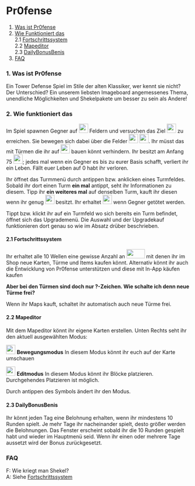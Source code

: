 # Pr0fense

1. [Was ist Pr0fense](https://github.com/FireDiver/Pr0fense/blob/master/README#L12-L13)  
2. [Wie Funktioniert das](https://github.com/FireDiver/Pr0fense/blob/master/README#L17-L21)   
  2.1 [Fortschrittssystem](https://github.com/FireDiver/Pr0fense/blob/master/README#L25)  
  2.2 [Mapeditor](https://github.com/FireDiver/Pr0fense/blob/master/README.md#L33-L39)  
  2.3 [DailyBonusBenis](https://github.com/FireDiver/Pr0fense/blob/master/README#L43)
3. [FAQ](https://github.com/FireDiver/Pr0fense/blob/master/README#L47-L48)  

### 1. Was ist Pr0fense

Ein Tower Defense Spiel im Stile der alten Klassiker, wer kennt sie nicht?
Der Unterschied? Ein unserem liebsten Imageboard angemessenes Thema, unendliche Möglichkeiten und Shekelpakete um besser zu sein als Andere!

### 2. Wie funktioniert das

Im Spiel spawnen Gegner auf <img src="https://raw.githubusercontent.com/FireDiver/Pr0fense/master/data/images/enemybase.png" width="25" height="25" /> Feldern und versuchen das Ziel <img src="https://raw.githubusercontent.com/FireDiver/Pr0fense/master/data/images/ownbase.png" width="25" height="25" /> zu erreichen. Sie bewegen sich dabei über die Felder <img src="https://raw.githubusercontent.com/FireDiver/Pr0fense/master/data/images/path/path0.png" width="25" height="25" /> <img src="https://raw.githubusercontent.com/FireDiver/Pr0fense/master/data/images/path/path1.png" width="25" height="25" />. Ihr müsst das mit Türmen die ihr auf <img src="https://raw.githubusercontent.com/FireDiver/Pr0fense/master/data/images/turmtile.png" width="25" height="25" /> bauen könnt verhindern. Ihr besitzt am Anfang 75 <img src="https://raw.githubusercontent.com/FireDiver/Pr0fense/master/data/images/ui/herz.png" width="25" height="25" />; jedes mal wenn ein Gegner es bis zu eurer Basis schafft, verliert ihr ein Leben. Fällt euer Leben auf 0 habt ihr verloren.

Ihr öffnet das Turmmenü durch antippen bzw. anklicken eines Turmfeldes. Sobald ihr dort einen Turm **ein mal** antippt, seht ihr Informationen zu diesem. Tipp ihr **ein weiteres mal** auf denselben Turm, kauft ihr diesen wenn ihr genug <img src="https://raw.githubusercontent.com/FireDiver/Pr0fense/master/data/images/towers/coin.png" width="25" height="25" /> besitzt. Ihr erhaltet <img src="https://raw.githubusercontent.com/FireDiver/Pr0fense/master/data/images/towers/coin.png" width="25" height="25" /> wenn Gegner getötet werden.

Tippt bzw. klickt ihr auf ein Turmfeld wo sich bereits ein Turm befindet, öffnet sich das Upgrademenü. Die Auswahl und der Upgradekauf funktionieren dort genau so wie im Absatz drüber beschrieben.

#### 2.1 Fortschrittssystem

Ihr erhaltet alle 10 Wellen eine gewisse Anzahl an <img src="https://raw.githubusercontent.com/FireDiver/Pr0fense/master/data/images/shekel.png" width="50" height="25" /> mit denen ihr im Shop neue Karten, Türme und Items kaufen könnt. Alternativ könnt ihr auch die Entwicklung von Pr0fense unterstützen und diese mit In-App käufen kaufen

**Aber bei den Türmen sind doch nur ?-Zeichen. Wie schalte ich denn neue Türme frei?**

Wenn ihr Maps kauft, schaltet ihr automatisch auch neue Türme frei.

#### 2.2 Mapeditor

Mit dem Mapeditor könnt ihr eigene Karten erstellen. Unten Rechts seht ihr den aktuell ausgewählten Modus:

<img src="https://raw.githubusercontent.com/FireDiver/Pr0fense/master/data/images/ui/move.png" width="25" height="25" /> **Bewegungsmodus** In diesem Modus könnt ihr euch auf der Karte umschauen

<img src="https://raw.githubusercontent.com/FireDiver/Pr0fense/master/data/images/ui/edit.png" width="25" height="25" /> **Editmodus** In diesem Modus könnt ihr Blöcke platzieren. Durchgehendes Platzieren ist möglich.

Durch antippen des Symbols ändert ihr den Modus.

#### 2.3 DailyBonusBenis

Ihr könnt jeden Tag eine Belohnung erhalten, wenn ihr mindestens 10 Runden spielt. Je mehr Tage ihr nacheinander spielt, desto größer werden die Belohnungen. Das Fenster erscheint sobald ihr die 10 Runden gespielt habt und wieder im Hauptmenü seid. Wenn ihr einen oder mehrere Tage aussetzt wird der Bonus zurückgesetzt.

### FAQ

F: Wie kriegt man Shekel?  
A: Siehe [Fortschrittssystem](https://github.com/FireDiver/Pr0fense/blob/master/README#L25)  
